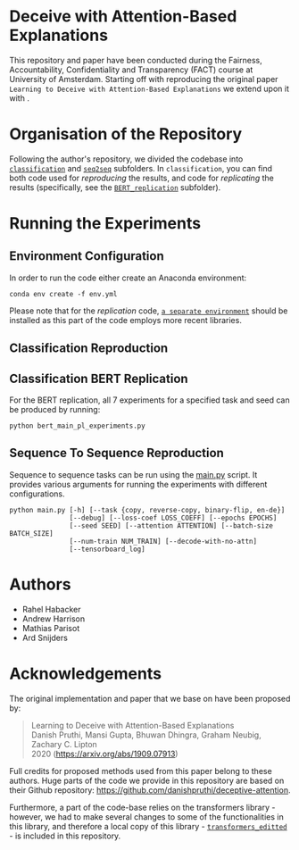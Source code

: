 # Deceive with Attention-Based Explanations

This repository and paper have been conducted during the Fairness, Accountability, Confidentiality and Transparency (FACT) course at University of Amsterdam. 
Starting off with reproducing the original paper `Learning to Deceive with Attention-Based Explanations` we extend upon it with <TODO>.
  

# Organisation of the Repository

Following the author's repository, we divided the codebase into [```classification```](deceptive-attention/src/classification) and [```seq2seq```](deceptive-attention/src/seq2seq) subfolders. In ```classification```, you can find both code used for *reproducing* the results, and code for *replicating* the results (specifically, see the [```BERT_replication```](deceptive-attention/src/classification/BERT_replication) subfolder).

# Running the Experiments

## Environment Configuration

In order to run the code either create an Anaconda environment:

```
conda env create -f env.yml
```

Please note that for the *replication* code, [```a separate environment```](deceptive-attention/src/classification/BERT_replication/BERT_env.yml) should be installed as this part of the code employs more recent libraries.

## Classification Reproduction


## Classification BERT Replication

For the BERT replication, all 7 experiments for a specified task and seed can be produced by running:
```
python bert_main_pl_experiments.py
```

## Sequence To Sequence Reproduction

Sequence to sequence tasks can be run using the [main.py](deceptive-attention/src/seq2seq/author-based/main.py) script. It provides various arguments for running the experiments with different configurations.

```
python main.py [-h] [--task {copy, reverse-copy, binary-flip, en-de}]
               [--debug] [--loss-coef LOSS_COEFF] [--epochs EPOCHS]
               [--seed SEED] [--attention ATTENTION] [--batch-size BATCH_SIZE]
               [--num-train NUM_TRAIN] [--decode-with-no-attn]
               [--tensorboard_log]
```

# Authors

- Rahel Habacker
- Andrew Harrison
- Mathias Parisot
- Ard Snijders

# Acknowledgements

The original implementation and paper that we base on have been proposed by:

> Learning to Deceive with Attention-Based Explanations \
> Danish Pruthi, Mansi Gupta, Bhuwan Dhingra, Graham Neubig, Zachary C. Lipton \
> 2020 (https://arxiv.org/abs/1909.07913)

Full credits for proposed methods used from this paper belong to these authors. Huge parts of the code we provide in this repository are based on their Github repository: https://github.com/danishpruthi/deceptive-attention.

Furthermore, a part of the code-base relies on the transformers library - however, we had to make several changes to some of the functionalities in this library, and therefore a local copy of this library - [```transformers_editted```](FACT/tree/feature/MLRC-submission-code/deceptive-attention/src/classification/BERT_replication/transformers_editted) - is included in this repository. 

